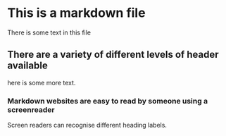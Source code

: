 # This is a markdown file #

There is some text in this file

## There are a variety of different levels of header available ##

here is some more text.

### Markdown websites are easy to read by someone using a screenreader ###

Screen readers can recognise different heading labels.
